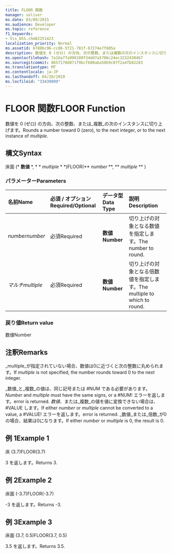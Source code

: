 ```yaml
---
title: FLOOR 関数
manager: soliver
ms.date: 03/09/2015
ms.audience: Developer
ms.topic: reference
f1_keywords:
- Vis_DSS.chm82251423
localization_priority: Normal
ms.assetid: 6788bc96-cc86-5f21-781f-67274e7f605a
description: 数値を 0 (ゼロ) の方向、次の整数、または複数の次のインスタンスに切り上げます。
ms.openlocfilehash: 7a16a77a990180f34dd7a5706c24ec3232438467
ms.sourcegitcommit: 8657170d071f9bcf680aba50b9c07f2a4fb82283
ms.translationtype: MT
ms.contentlocale: ja-JP
ms.lasthandoff: 04/28/2019
ms.locfileid: "33439899"
---
```

# <a name="floor-function"></a><span data-ttu-id="cfa7e-103">FLOOR 関数</span><span class="sxs-lookup"><span data-stu-id="cfa7e-103">FLOOR Function</span></span>

<span data-ttu-id="cfa7e-104">数値を 0 (ゼロ) の方向、次の整数、または_複数_の次のインスタンスに切り上げます。</span><span class="sxs-lookup"><span data-stu-id="cfa7e-104">Rounds a number toward 0 (zero), to the next integer, or to the next instance of  _multiple_.</span></span>
  
## <a name="syntax"></a><span data-ttu-id="cfa7e-105">構文</span><span class="sxs-lookup"><span data-stu-id="cfa7e-105">Syntax</span></span>

<span data-ttu-id="cfa7e-106">床面 (\* **数値** \*, \* \* *multiple* \* \*)</span><span class="sxs-lookup"><span data-stu-id="cfa7e-106">FLOOR(\*\* *number* \*\*, \*\* *multiple* \*\* )</span></span> 
  
### <a name="parameters"></a><span data-ttu-id="cfa7e-107">パラメーター</span><span class="sxs-lookup"><span data-stu-id="cfa7e-107">Parameters</span></span>

|<span data-ttu-id="cfa7e-108">**名前**</span><span class="sxs-lookup"><span data-stu-id="cfa7e-108">**Name**</span></span>|<span data-ttu-id="cfa7e-109">**必須 / オプション**</span><span class="sxs-lookup"><span data-stu-id="cfa7e-109">**Required/Optional**</span></span>|<span data-ttu-id="cfa7e-110">**データ型**</span><span class="sxs-lookup"><span data-stu-id="cfa7e-110">**Data Type**</span></span>|<span data-ttu-id="cfa7e-111">**説明**</span><span class="sxs-lookup"><span data-stu-id="cfa7e-111">**Description**</span></span>|
|:-----|:-----|:-----|:-----|
| <span data-ttu-id="cfa7e-112">_number_</span><span class="sxs-lookup"><span data-stu-id="cfa7e-112">_number_</span></span> <br/> |<span data-ttu-id="cfa7e-113">必須</span><span class="sxs-lookup"><span data-stu-id="cfa7e-113">Required</span></span>  <br/> |<span data-ttu-id="cfa7e-114">**数値**</span><span class="sxs-lookup"><span data-stu-id="cfa7e-114">**Number**</span></span> <br/> |<span data-ttu-id="cfa7e-115">切り上げの対象となる数値を指定します。</span><span class="sxs-lookup"><span data-stu-id="cfa7e-115">The number to round.</span></span>  <br/> |
| <span data-ttu-id="cfa7e-116">_マルチ_</span><span class="sxs-lookup"><span data-stu-id="cfa7e-116">_multiple_</span></span> <br/> |<span data-ttu-id="cfa7e-117">必須</span><span class="sxs-lookup"><span data-stu-id="cfa7e-117">Required</span></span>  <br/> |<span data-ttu-id="cfa7e-118">**数値**</span><span class="sxs-lookup"><span data-stu-id="cfa7e-118">**Number**</span></span> <br/> |<span data-ttu-id="cfa7e-119">切り上げの対象となる倍数値を指定します。</span><span class="sxs-lookup"><span data-stu-id="cfa7e-119">The multiple to which to round.</span></span>  <br/> |
   
### <a name="return-value"></a><span data-ttu-id="cfa7e-120">戻り値</span><span class="sxs-lookup"><span data-stu-id="cfa7e-120">Return value</span></span>

<span data-ttu-id="cfa7e-121">数値</span><span class="sxs-lookup"><span data-stu-id="cfa7e-121">Number</span></span>
  
## <a name="remarks"></a><span data-ttu-id="cfa7e-122">注釈</span><span class="sxs-lookup"><span data-stu-id="cfa7e-122">Remarks</span></span>

<span data-ttu-id="cfa7e-123">_multiple_が指定されていない場合、数値は0に近づくと次の整数に丸められます。</span><span class="sxs-lookup"><span data-stu-id="cfa7e-123">If  _multiple_ is not specified, the number rounds toward 0 to the next integer.</span></span> 
  
 <span data-ttu-id="cfa7e-124">_数値_と_複数_の値は、同じ記号または #NUM である必要があります。</span><span class="sxs-lookup"><span data-stu-id="cfa7e-124">_Number_ and  _multiple_ must have the same signs, or a #NUM!</span></span> <span data-ttu-id="cfa7e-125">エラーを返します。</span><span class="sxs-lookup"><span data-stu-id="cfa7e-125">error is returned.</span></span> <span data-ttu-id="cfa7e-126">_数値_、または_複数_の値を値に変換できない場合は、#VALUE します。</span><span class="sxs-lookup"><span data-stu-id="cfa7e-126">If either  _number_ or  _multiple_ cannot be converted to a value, a #VALUE!</span></span> <span data-ttu-id="cfa7e-127">エラーを返します。</span><span class="sxs-lookup"><span data-stu-id="cfa7e-127">error is returned.</span></span> <span data-ttu-id="cfa7e-128">_数値_または_倍数_が0の場合、結果は0になります。</span><span class="sxs-lookup"><span data-stu-id="cfa7e-128">If either  _number_ or  _multiple_ is 0, the result is 0.</span></span> 
  
## <a name="example-1"></a><span data-ttu-id="cfa7e-129">例 1</span><span class="sxs-lookup"><span data-stu-id="cfa7e-129">Example 1</span></span>

<span data-ttu-id="cfa7e-130">床 (3.7)</span><span class="sxs-lookup"><span data-stu-id="cfa7e-130">FLOOR(3.7)</span></span>
  
<span data-ttu-id="cfa7e-131">3 を返します。</span><span class="sxs-lookup"><span data-stu-id="cfa7e-131">Returns 3.</span></span>
  
## <a name="example-2"></a><span data-ttu-id="cfa7e-132">例 2</span><span class="sxs-lookup"><span data-stu-id="cfa7e-132">Example 2</span></span>

<span data-ttu-id="cfa7e-133">床面 (-3.7)</span><span class="sxs-lookup"><span data-stu-id="cfa7e-133">FLOOR(-3.7)</span></span>
  
<span data-ttu-id="cfa7e-134">-3 を返します。</span><span class="sxs-lookup"><span data-stu-id="cfa7e-134">Returns -3.</span></span>
  
## <a name="example-3"></a><span data-ttu-id="cfa7e-135">例 3</span><span class="sxs-lookup"><span data-stu-id="cfa7e-135">Example 3</span></span>

<span data-ttu-id="cfa7e-136">床面 (3.7, 0.5)</span><span class="sxs-lookup"><span data-stu-id="cfa7e-136">FLOOR(3.7, 0.5)</span></span>
  
<span data-ttu-id="cfa7e-137">3.5 を返します。</span><span class="sxs-lookup"><span data-stu-id="cfa7e-137">Returns 3.5.</span></span>
  

